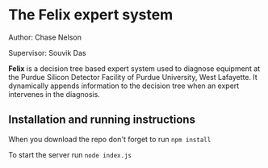 The Felix expert system
=======================

Author: Chase Nelson

Supervisor: Souvik Das

<b>Felix</b> is a decision tree based expert system used to diagnose equipment at the Purdue Silicon Detector Facility of Purdue University, West Lafayette. It dynamically appends information to the decision tree when an expert intervenes in the diagnosis.

Installation and running instructions
-------------------------------------

When you download the repo don't forget to run  `npm install`

To start the server run `node index.js`

